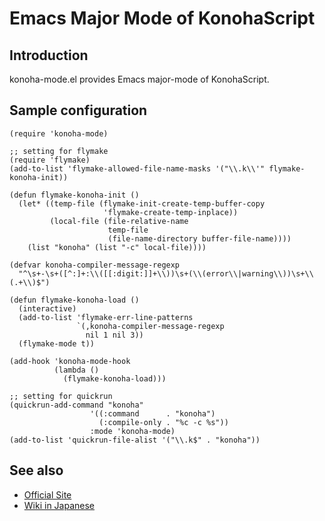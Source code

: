 # Emacs Major Mode of KonohaScript

## Introduction

konoha-mode.el provides Emacs major-mode of KonohaScript.

## Sample configuration

    (require 'konoha-mode)

    ;; setting for flymake
    (require 'flymake)
    (add-to-list 'flymake-allowed-file-name-masks '("\\.k\\'" flymake-konoha-init))

    (defun flymake-konoha-init ()
      (let* ((temp-file (flymake-init-create-temp-buffer-copy
                         'flymake-create-temp-inplace))
             (local-file (file-relative-name
                          temp-file
                          (file-name-directory buffer-file-name))))
        (list "konoha" (list "-c" local-file))))

    (defvar konoha-compiler-message-regexp
      "^\s+-\s+([^:]+:\\([[:digit:]]+\\))\s+(\\(error\\|warning\\))\s+\\(.+\\)$")

    (defun flymake-konoha-load ()
      (interactive)
      (add-to-list 'flymake-err-line-patterns
                   `(,konoha-compiler-message-regexp
                     nil 1 nil 3))
      (flymake-mode t))

    (add-hook 'konoha-mode-hook
              (lambda ()
                (flymake-konoha-load)))
    
    ;; setting for quickrun
    (quickrun-add-command "konoha"
                      '((:command      . "konoha")
                        (:compile-only . "%c -c %s"))
                      :mode 'konoha-mode)
    (add-to-list 'quickrun-file-alist '("\\.k$" . "konoha"))


## See also

- [Official Site](http://code.google.com/p/konoha/)
- [Wiki in Japanese](http://konoha.sourceforge.jp/d/doku.php)
